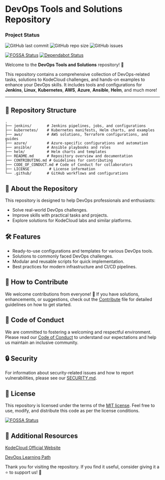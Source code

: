 # DevOps Tools and Solutions Repository
### Project Status
![GitHub last commit](https://img.shields.io/github/last-commit/bansikah22/devops)
![GitHub repo size](https://img.shields.io/github/repo-size/bansikah22/devops)
![GitHub issues](https://img.shields.io/github/issues/bansikah22/devops)

[![FOSSA Status](https://app.fossa.com/api/projects/git%2Bgithub.com%2Fbansikah22%2Fdevops.svg?type=shield)](https://app.fossa.com/projects/git%2Bgithub.com%2Fbansikah22%2Fdevops?ref=badge_shield)
[![Dependabot Status](https://img.shields.io/badge/Dependabot-Enabled-brightgreen?logo=dependabot)](https://github.com/bansikah22/devops/network/updates)

Welcome to the **DevOps Tools and Solutions** repository! 🎉

This repository contains a comprehensive collection of DevOps-related tasks, solutions to KodeCloud challenges, and hands-on examples to enhance your DevOps skills. It includes tools and configurations for **Jenkins**, **Linux**, **Kubernetes**, **AWS**, **Azure**, **Ansible**, **Helm**, and much more!

---

## 📂 Repository Structure

```plaintext
.
├── jenkins/       # Jenkins pipelines, jobs, and configurations
├── kubernetes/    # Kubernetes manifests, Helm charts, and examples
├── aws/           # AWS solutions, Terraform configurations, and guides
├── azure/         # Azure-specific configurations and automation
├── ansible/       # Ansible playbooks and roles
├── helm/          # Helm charts and templates
├── README.md      # Repository overview and documentation
├── CONTRIBUTING.md # Guidelines for contributing
├── CODE_OF_CONDUCT.md # Code of Conduct for collaborators
├── LICENSE         # License information
└── .github/       # GitHub workflows and configurations
```

## 📖 About the Repository
This repository is designed to help DevOps professionals and enthusiasts:

- Solve real-world DevOps challenges.
- Improve skills with practical tasks and projects.
- Explore solutions for KodeCloud labs and similar platforms.

## 🛠️ Features
- Ready-to-use configurations and templates for various DevOps tools.
- Solutions to commonly faced DevOps challenges.
- Modular and reusable scripts for quick implementation.
- Best practices for modern infrastructure and CI/CD pipelines.

## 📝 How to Contribute
We welcome contributions from everyone! 🎉 If you have solutions, enhancements, or suggestions, check out the [Contribute](./CONTRIBUTING.md) file for detailed guidelines on how to get started.

## 📜 Code of Conduct
We are committed to fostering a welcoming and respectful environment. Please read our [Code of Conduct](./CODE_OF_CONDUCT.md) to understand our expectations and help us maintain an inclusive community.

## 🔒 Security

For information about security-related issues and how to report vulnerabilities, please see our [SECURITY.md](./SECURITY.md).


## 📄 License
This repository is licensed under the terms of the [ MIT license](./LICENSE). Feel free to use, modify, and distribute this code as per the license conditions.


[![FOSSA Status](https://app.fossa.com/api/projects/git%2Bgithub.com%2Fbansikah22%2Fdevops.svg?type=large)](https://app.fossa.com/projects/git%2Bgithub.com%2Fbansikah22%2Fdevops?ref=badge_large)

## 🔗 Additional Resources
[KodeCloud Official Website](https://kodekloud.com/)

[DevOps Learning Path](https://kodekloud.com/learning-path/devops-engineer)


Thank you for visiting the repository. If you find it useful, consider giving it a ⭐ to support us! 🚀
